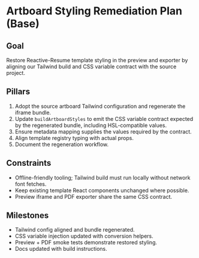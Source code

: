 # Artboard Styling Remediation Plan (Base)

## Goal
Restore Reactive-Resume template styling in the preview and exporter by aligning our Tailwind build and CSS variable contract with the source project.

## Pillars
1. Adopt the source artboard Tailwind configuration and regenerate the iframe bundle.
2. Update `buildArtboardStyles` to emit the CSS variable contract expected by the regenerated bundle, including HSL-compatible values.
3. Ensure metadata mapping supplies the values required by the contract.
4. Align template registry typing with actual props.
5. Document the regeneration workflow.

## Constraints
- Offline-friendly tooling; Tailwind build must run locally without network font fetches.
- Keep existing template React components unchanged where possible.
- Preview iframe and PDF exporter share the same CSS contract.

## Milestones
- Tailwind config aligned and bundle regenerated.
- CSS variable injection updated with conversion helpers.
- Preview + PDF smoke tests demonstrate restored styling.
- Docs updated with build instructions.

